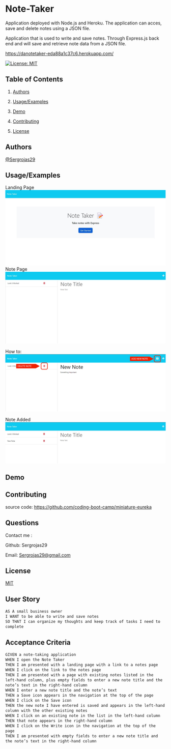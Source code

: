 # Note-Taker
Application deployed with Node.js and Heroku. The application can acces, save and delete notes using a JSON file. 

Application that is used to write and save notes. Through Express.js back end and will save and retrieve note data from a JSON file. 

https://danotetaker-eda88a1c37c6.herokuapp.com/

[![License: MIT](https://img.shields.io/badge/License-MIT-yellow.svg)](https://opensource.org/licenses/MIT) 


## Table of Contents

1. [Authors](#authors)

2. [Usage/Examples](#usageexamples)    
    
3. [Demo](#demo)    

4. [Contributing](#contributing)

5. [License](#license)

## Authors

[@Sergrojas29](https://www.github.com/Sergrojas29)


    
## Usage/Examples

Landing Page
![alt landing-page](./readmefiles/LandingPage.jpg)
Note Page
![alt Note Page](./readmefiles/NotePage.jpg)

How to:
![alt How to](./readmefiles/NOTES.png)


Note Added
![alt ote Added](./readmefiles/NoteAdded.jpg)



    
## Demo




    

## Contributing
source code:
https://github.com/coding-boot-camp/miniature-eureka

    
## Questions
Contact me : 

Github: Sergrojas29

Email: Sergrojas29@gmail.com
    

## License

[MIT](https://choosealicense.com/licenses/mit/)





## User Story

```
AS A small business owner
I WANT to be able to write and save notes
SO THAT I can organize my thoughts and keep track of tasks I need to complete
```


## Acceptance Criteria

```
GIVEN a note-taking application
WHEN I open the Note Taker
THEN I am presented with a landing page with a link to a notes page
WHEN I click on the link to the notes page
THEN I am presented with a page with existing notes listed in the left-hand column, plus empty fields to enter a new note title and the note’s text in the right-hand column
WHEN I enter a new note title and the note’s text
THEN a Save icon appears in the navigation at the top of the page
WHEN I click on the Save icon
THEN the new note I have entered is saved and appears in the left-hand column with the other existing notes
WHEN I click on an existing note in the list in the left-hand column
THEN that note appears in the right-hand column
WHEN I click on the Write icon in the navigation at the top of the page
THEN I am presented with empty fields to enter a new note title and the note’s text in the right-hand column
```